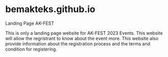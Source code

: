 # bemakteks.github.io
Landing Page AK-FEST

This is only a landing page website for AK-FEST 2023 Events.
This website will allow the regristrant to know about the event more.
This website also provide information about the registration process and the terms and condition for registering.
